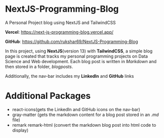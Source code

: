 # NextJS-Programming-Blog
A Personal Project blog using NextJS and TailwindCSS

**Vercel**: https://next-js-programming-blog.vercel.app/ 

**GitHub**: https://github.com/rukshar69/NextJS-Programming-Blog 

In this project, using **NextJS**(version 13) with **TailwindCSS**, a simple blog page is created that tracks my personal programming projects on Data Science and Web development. Each blog post is written in *Markdown* and then stored in a folder, *blogposts*. 

Additionally, the nav-bar includes my **LinkedIn** and **GitHub** links

# Additional Packages
- react-icons(gets the LinkedIn and GitHub icons on the nav-bar)
- gray-matter (gets the markdown content for a blog post stored in an *.md* file)
- remark remark-html (convert the markdown blog post into html code to display)